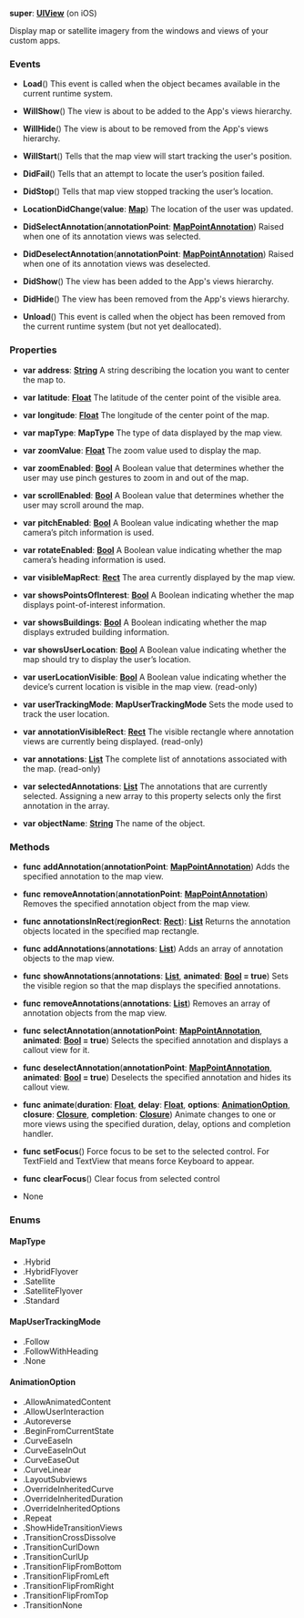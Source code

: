 **super**: **[UIView](UIView.md)** (on iOS)

Display map or satellite imagery from the windows and views of your custom apps.

### Events

* **Load**()
This event is called when the object becames available in the current runtime system.

* **WillShow**()
The view is about to be added to the App's views hierarchy.

* **WillHide**()
The view is about to be removed from the App's views hierarchy.

* **WillStart**()
Tells that the map view will start tracking the user's position.

* **DidFail**()
Tells that an attempt to locate the user’s position failed.

* **DidStop**()
Tells that map view stopped tracking the user’s location.

* **LocationDidChange**(**value**: **[Map](../gravity/map.md)**)
The location of the user was updated.

* **DidSelectAnnotation**(**annotationPoint**: **[MapPointAnnotation](MapPointAnnotation.md)**)
Raised when one of its annotation views was selected.

* **DidDeselectAnnotation**(**annotationPoint**: **[MapPointAnnotation](MapPointAnnotation.md)**)
Raised when one of its annotation views was deselected.

* **DidShow**()
The view has been added to the App's views hierarchy.

* **DidHide**()
The view has been removed from the App's views hierarchy.

* **Unload**()
This event is called when the object has been removed from the current runtime system (but not yet deallocated).



### Properties

* **var** **address**: **[String](../gravity/string.md)**
A string describing the location you want to center the map to.

* **var** **latitude**: **[Float](../gravity/float.md)**
The latitude of the center point of the visible area.

* **var** **longitude**: **[Float](../gravity/float.md)**
The longitude of the center point of the map.

* **var** **mapType**: **MapType**
The type of data displayed by the map view.

* **var** **zoomValue**: **[Float](../gravity/float.md)**
The zoom value used to display the map.

* **var** **zoomEnabled**: **[Bool](../gravity/bool.md)**
A Boolean value that determines whether the user may use pinch gestures to zoom in and out of the map.

* **var** **scrollEnabled**: **[Bool](../gravity/bool.md)**
A Boolean value that determines whether the user may scroll around the map.

* **var** **pitchEnabled**: **[Bool](../gravity/bool.md)**
A Boolean value indicating whether the map camera’s pitch information is used.

* **var** **rotateEnabled**: **[Bool](../gravity/bool.md)**
A Boolean value indicating whether the map camera’s heading information is used.

* **var** **visibleMapRect**: **[Rect](Rect.md)**
The area currently displayed by the map view.

* **var** **showsPointsOfInterest**: **[Bool](../gravity/bool.md)**
A Boolean indicating whether the map displays point-of-interest information.

* **var** **showsBuildings**: **[Bool](../gravity/bool.md)**
A Boolean indicating whether the map displays extruded building information.

* **var** **showsUserLocation**: **[Bool](../gravity/bool.md)**
A Boolean value indicating whether the map should try to display the user’s location.

* **var** **userLocationVisible**: **[Bool](../gravity/bool.md)**
A Boolean value indicating whether the device’s current location is visible in the map view. \(read-only\)

* **var** **userTrackingMode**: **MapUserTrackingMode**
Sets the mode used to track the user location.

* **var** **annotationVisibleRect**: **[Rect](Rect.md)**
The visible rectangle where annotation views are currently being displayed. \(read-only\)

* **var** **annotations**: **[List](../gravity/list.md)**
The complete list of annotations associated with the map. \(read-only\)

* **var** **selectedAnnotations**: **[List](../gravity/list.md)**
The annotations that are currently selected. Assigning a new array to this property selects only the first annotation in the array.

* **var** **objectName**: **[String](../gravity/string.md)**
The name of the object.



### Methods

* **func** **addAnnotation**(**annotationPoint**: **[MapPointAnnotation](MapPointAnnotation.md)**)
Adds the specified annotation to the map view.

* **func** **removeAnnotation**(**annotationPoint**: **[MapPointAnnotation](MapPointAnnotation.md)**)
Removes the specified annotation object from the map view.

* **func** **annotationsInRect**(**regionRect**: **[Rect](Rect.md)**): <strong>[List](../gravity/list.md)</strong> 
Returns the annotation objects located in the specified map rectangle.

* **func** **addAnnotations**(**annotations**: **[List](../gravity/list.md)**)
Adds an array of annotation objects to the map view.

* **func** **showAnnotations**(**annotations**: **[List](../gravity/list.md)**, **animated**: **[Bool](../gravity/bool.md) = true**)
Sets the visible region so that the map displays the specified annotations.

* **func** **removeAnnotations**(**annotations**: **[List](../gravity/list.md)**)
Removes an array of annotation objects from the map view.

* **func** **selectAnnotation**(**annotationPoint**: **[MapPointAnnotation](MapPointAnnotation.md)**, **animated**: **[Bool](../gravity/bool.md) = true**)
Selects the specified annotation and displays a callout view for it.

* **func** **deselectAnnotation**(**annotationPoint**: **[MapPointAnnotation](MapPointAnnotation.md)**, **animated**: **[Bool](../gravity/bool.md) = true**)
Deselects the specified annotation and hides its callout view.

* **func** **animate**(**duration**: **[Float](../gravity/float.md)**, **delay**: **[Float](../gravity/float.md)**, **options**: **<a href="#_enum_AnimationOption">AnimationOption</a>**, **closure**: **[Closure](../gravity/closure.md)**, **completion**: **[Closure](../gravity/closure.md)**)
Animate changes to one or more views using the specified duration, delay, options and completion handler.

* **func** **setFocus**()
Force focus to be set to the selected control. For TextField and TextView that means force Keyboard to appear.

* **func** **clearFocus**()
Clear focus from selected control



* None

### Enums

<div id="_enum_MapType"></div>

#### MapType
 * .Hybrid
 * .HybridFlyover
 * .Satellite
 * .SatelliteFlyover
 * .Standard

<div id="_enum_MapUserTrackingMode"></div>

#### MapUserTrackingMode
 * .Follow
 * .FollowWithHeading
 * .None

<div id="_enum_AnimationOption"></div>

#### AnimationOption
 * .AllowAnimatedContent
 * .AllowUserInteraction
 * .Autoreverse
 * .BeginFromCurrentState
 * .CurveEaseIn
 * .CurveEaseInOut
 * .CurveEaseOut
 * .CurveLinear
 * .LayoutSubviews
 * .OverrideInheritedCurve
 * .OverrideInheritedDuration
 * .OverrideInheritedOptions
 * .Repeat
 * .ShowHideTransitionViews
 * .TransitionCrossDissolve
 * .TransitionCurlDown
 * .TransitionCurlUp
 * .TransitionFlipFromBottom
 * .TransitionFlipFromLeft
 * .TransitionFlipFromRight
 * .TransitionFlipFromTop
 * .TransitionNone



